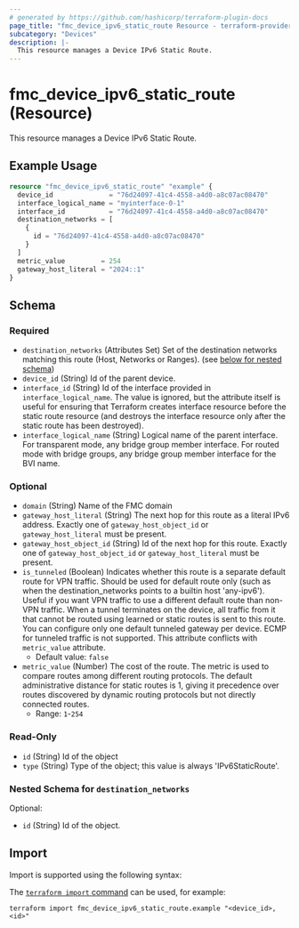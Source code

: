 ```yaml
---
# generated by https://github.com/hashicorp/terraform-plugin-docs
page_title: "fmc_device_ipv6_static_route Resource - terraform-provider-fmc"
subcategory: "Devices"
description: |-
  This resource manages a Device IPv6 Static Route.
---
```


# fmc_device_ipv6_static_route (Resource)

This resource manages a Device IPv6 Static Route.

## Example Usage

```terraform
resource "fmc_device_ipv6_static_route" "example" {
  device_id              = "76d24097-41c4-4558-a4d0-a8c07ac08470"
  interface_logical_name = "myinterface-0-1"
  interface_id           = "76d24097-41c4-4558-a4d0-a8c07ac08470"
  destination_networks = [
    {
      id = "76d24097-41c4-4558-a4d0-a8c07ac08470"
    }
  ]
  metric_value         = 254
  gateway_host_literal = "2024::1"
}
```

<!-- schema generated by tfplugindocs -->
## Schema

### Required

- `destination_networks` (Attributes Set) Set of the destination networks matching this route (Host, Networks or Ranges). (see [below for nested schema](#nestedatt--destination_networks))
- `device_id` (String) Id of the parent device.
- `interface_id` (String) Id of the interface provided in `interface_logical_name`. The value is ignored, but the attribute itself is useful for ensuring that Terraform creates interface resource before the static route resource (and destroys the interface resource only after the static route has been destroyed).
- `interface_logical_name` (String) Logical name of the parent interface. For transparent mode, any bridge group member interface. For routed mode with bridge groups, any bridge group member interface for the BVI name.

### Optional

- `domain` (String) Name of the FMC domain
- `gateway_host_literal` (String) The next hop for this route as a literal IPv6 address. Exactly one of `gateway_host_object_id` or `gateway_host_literal` must be present.
- `gateway_host_object_id` (String) Id of the next hop for this route. Exactly one of `gateway_host_object_id` or `gateway_host_literal` must be present.
- `is_tunneled` (Boolean) Indicates whether this route is a separate default route for VPN traffic. Should be used for default route only (such as when the destination_networks points to a builtin host 'any-ipv6'). Useful if you want VPN traffic to use a different default route than non-VPN traffic. When a tunnel terminates on the device, all traffic from it that cannot be routed using learned or static routes is sent to this route. You can configure only one default tunneled gateway per device. ECMP for tunneled traffic is not supported. This attribute conflicts with `metric_value` attribute.
  - Default value: `false`
- `metric_value` (Number) The cost of the route. The metric is used to compare routes among different routing protocols. The default administrative distance for static routes is 1, giving it precedence over routes discovered by dynamic routing protocols but not directly connected routes.
  - Range: `1`-`254`

### Read-Only

- `id` (String) Id of the object
- `type` (String) Type of the object; this value is always 'IPv6StaticRoute'.

<a id="nestedatt--destination_networks"></a>
### Nested Schema for `destination_networks`

Optional:

- `id` (String) Id of the object.

## Import

Import is supported using the following syntax:

The [`terraform import` command](https://developer.hashicorp.com/terraform/cli/commands/import) can be used, for example:

```shell
terraform import fmc_device_ipv6_static_route.example "<device_id>,<id>"
```
